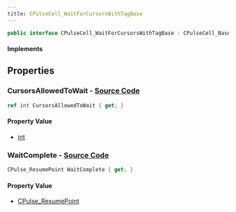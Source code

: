 ```yaml
---
title: CPulseCell_WaitForCursorsWithTagBase
---
```


```csharp
public interface CPulseCell_WaitForCursorsWithTagBase : CPulseCell_BaseYieldingInflow, CPulseCell_BaseFlow, CPulseCell_Base, ISchemaClass<CPulseCell_Base>, ISchemaClass<CPulseCell_BaseFlow>, ISchemaClass<CPulseCell_BaseYieldingInflow>, ISchemaClass<CPulseCell_WaitForCursorsWithTagBase>, ISchemaField, ISchemaClass, INativeHandle
```

#### Implements

## Properties

### **CursorsAllowedToWait** - [Source Code](https://github.com/swiftly-solution/swiftlys2/blob/main/managed/src/SwiftlyS2.Generated/Schemas/Interfaces/CPulseCell_WaitForCursorsWithTagBase.cs#L16)

```csharp
ref int CursorsAllowedToWait { get; }
```

#### Property Value

- [int](https://learn.microsoft.com/dotnet/api/system.int32)

### **WaitComplete** - [Source Code](https://github.com/swiftly-solution/swiftlys2/blob/main/managed/src/SwiftlyS2.Generated/Schemas/Interfaces/CPulseCell_WaitForCursorsWithTagBase.cs#L18)

```csharp
CPulse_ResumePoint WaitComplete { get; }
```

#### Property Value

- [CPulse_ResumePoint](/docs/api/shared/schemadefinitions/cpulse_resumepoint)

